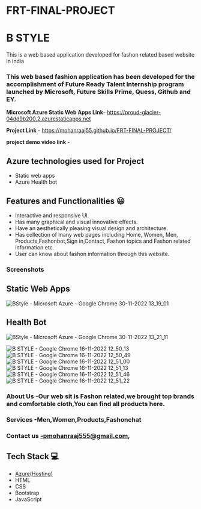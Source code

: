# FRT-FINAL-PROJECT
#  B STYLE 

This is a web based application developed for fashon related based website in india

### This web based fashion application has been developed for the accomplishment of Future Ready Talent Internship program launched by Microsoft, Future Skills Prime, Quess, Github and EY.

**Microsoft Azure Static Web Apps Link**- https://proud-glacier-04dd9b200.2.azurestaticapps.net

**Project Link** - https://mohanraaj55.github.io/FRT-FINAL-PROJECT/

**project demo video link** - 

## Azure technologies used for Project

- Static web apps
- Azure Health bot

## Features and Functionalities 😃

- Interactive and responsive UI.
- Has many graphical and visual innovative effects.
- Have an aesthetically pleasing visual design and architecture.
- Has collection of many web pages including Home, Women, Men, Products,Fashonbot,Sign in,Contact, Fashon topics and Fashon related information etc.
- User can know about fashon information through this website.

### Screenshots

## Static Web Apps
![BStyle - Microsoft Azure - Google Chrome 30-11-2022 13_19_01](https://user-images.githubusercontent.com/110341178/204737743-22ceed4c-6a11-4cad-8fea-6ef07ecb2dad.png)

## Health Bot
![BStyle - Microsoft Azure - Google Chrome 30-11-2022 13_21_11](https://user-images.githubusercontent.com/110341178/204738817-ea190be2-65f3-484f-b363-cc92f77d928d.png)

![B STYLE - Google Chrome 16-11-2022 12_50_13](https://user-images.githubusercontent.com/110341178/202113784-bbf9d307-1bdc-4ff4-a4f6-d4b0d967bb4b.png)
![B STYLE - Google Chrome 16-11-2022 12_50_49](https://user-images.githubusercontent.com/110341178/202113880-0d0e4836-0fbf-4864-9c36-718a0c9f6281.png)
![B STYLE - Google Chrome 16-11-2022 12_51_00](https://user-images.githubusercontent.com/110341178/202113920-30093d76-3055-4163-962f-7b4826127d12.png)
![B STYLE - Google Chrome 16-11-2022 12_51_13](https://user-images.githubusercontent.com/110341178/202113942-15895f5b-ff32-4db0-babb-18784034a986.png)
![B STYLE - Google Chrome 16-11-2022 12_51_46](https://user-images.githubusercontent.com/110341178/202113975-95bddeff-9ab4-4cbf-838a-bf1db586e20c.png)
![B STYLE - Google Chrome 16-11-2022 12_51_22](https://user-images.githubusercontent.com/110341178/202113995-00f2fbdb-2905-4ead-aa81-98c1ae0fdfd7.png)

### About Us -Our web sit is Fashon related,we brought top brands and comfortable cloth,You can find all products here.


### Services -Men,Women,Products,Fashonchat


### Contact us -pmohanraaj555@gmail.com,


## Tech Stack 💻

- [Azure(Hosting)](https://azure.microsoft.com/en-in/features/azure-portal/)
- HTML
- CSS
- Bootstrap
- JavaScript
